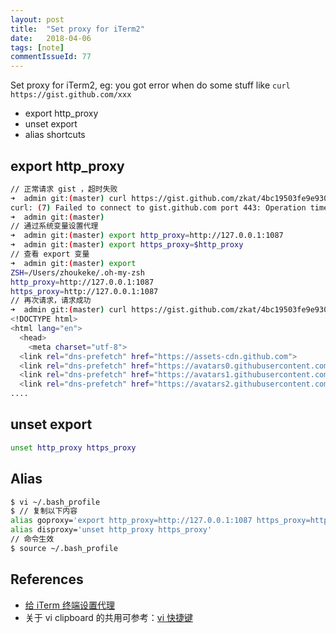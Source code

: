 ```yaml
---
layout: post
title:  "Set proxy for iTerm2"
date:   2018-04-06
tags: [note]
commentIssueId: 77
---
```


Set proxy for iTerm2, eg: you got error when do some stuff like `curl https://gist.github.com/xxx`
* export http_proxy
* unset export
* alias shortcuts

## export http_proxy


```bash
// 正常请求 gist ，超时失败
➜  admin git:(master) curl https://gist.github.com/zkat/4bc19503fe9e9309e2bfaa2c58074d32
curl: (7) Failed to connect to gist.github.com port 443: Operation timed out
➜  admin git:(master)
// 通过系统变量设置代理
➜  admin git:(master) export http_proxy=http://127.0.0.1:1087
➜  admin git:(master) export https_proxy=$http_proxy
// 查看 export 变量
➜  admin git:(master) export
ZSH=/Users/zhoukeke/.oh-my-zsh
http_proxy=http://127.0.0.1:1087
https_proxy=http://127.0.0.1:1087
// 再次请求，请求成功
➜  admin git:(master) curl https://gist.github.com/zkat/4bc19503fe9e9309e2bfaa2c58074d32
<!DOCTYPE html>
<html lang="en">
  <head>
    <meta charset="utf-8">
  <link rel="dns-prefetch" href="https://assets-cdn.github.com">
  <link rel="dns-prefetch" href="https://avatars0.githubusercontent.com">
  <link rel="dns-prefetch" href="https://avatars1.githubusercontent.com">
  <link rel="dns-prefetch" href="https://avatars2.githubusercontent.com">
....
```



## unset export

```bash
unset http_proxy https_proxy
```



## Alias

```bash
$ vi ~/.bash_profile
$ // 复制以下内容
alias goproxy='export http_proxy=http://127.0.0.1:1087 https_proxy=http://127.0.0.1:1087'
alias disproxy='unset http_proxy https_proxy'
// 命令生效
$ source ~/.bash_profile
```



## References

* [给 iTerm 终端设置代理](http://honglu.me/2015/11/06/%E7%BB%99iTerm%E7%BB%88%E7%AB%AF%E8%AE%BE%E7%BD%AE%E4%BB%A3%E7%90%86/)
* 关于 vi clipboard 的共用可参考：[vi 快捷键](https://zhoukekestar.github.io/notes/2018/01/23/vi-guide.html)